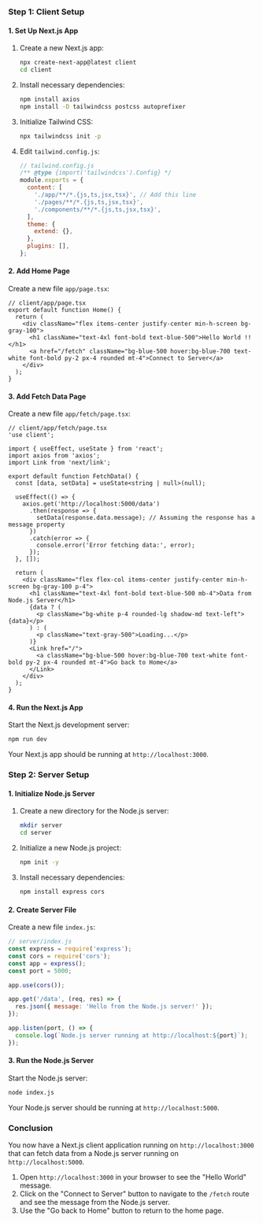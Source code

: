 
### Step 1: Client Setup

#### 1. Set Up Next.js App

1. Create a new Next.js app:
    ```bash
    npx create-next-app@latest client
    cd client
    ```

2. Install necessary dependencies:
    ```bash
    npm install axios
    npm install -D tailwindcss postcss autoprefixer
    ```

3. Initialize Tailwind CSS:
    ```bash
    npx tailwindcss init -p
    ```

4. Edit `tailwind.config.js`:
    ```javascript
    // tailwind.config.js
    /** @type {import('tailwindcss').Config} */
    module.exports = {
      content: [
        './app/**/*.{js,ts,jsx,tsx}', // Add this line
        './pages/**/*.{js,ts,jsx,tsx}',
        './components/**/*.{js,ts,jsx,tsx}',
      ],
      theme: {
        extend: {},
      },
      plugins: [],
    };
    ```

#### 2. Add Home Page

Create a new file `app/page.tsx`:

```tsx
// client/app/page.tsx
export default function Home() {
  return (
    <div className="flex items-center justify-center min-h-screen bg-gray-100">
      <h1 className="text-4xl font-bold text-blue-500">Hello World !! </h1>
      <a href="/fetch" className="bg-blue-500 hover:bg-blue-700 text-white font-bold py-2 px-4 rounded mt-4">Connect to Server</a>
    </div>
  );
}
```

#### 3. Add Fetch Data Page

Create a new file `app/fetch/page.tsx`:

```tsx
// client/app/fetch/page.tsx
'use client';

import { useEffect, useState } from 'react';
import axios from 'axios';
import Link from 'next/link';

export default function FetchData() {
  const [data, setData] = useState<string | null>(null);

  useEffect(() => {
    axios.get('http://localhost:5000/data')
      .then(response => {
        setData(response.data.message); // Assuming the response has a message property
      })
      .catch(error => {
        console.error('Error fetching data:', error);
      });
  }, []);

  return (
    <div className="flex flex-col items-center justify-center min-h-screen bg-gray-100 p-4">
      <h1 className="text-4xl font-bold text-blue-500 mb-4">Data from Node.js Server</h1>
      {data ? (
        <p className="bg-white p-4 rounded-lg shadow-md text-left">{data}</p>
      ) : (
        <p className="text-gray-500">Loading...</p>
      )}
      <Link href="/">
        <a className="bg-blue-500 hover:bg-blue-700 text-white font-bold py-2 px-4 rounded mt-4">Go back to Home</a>
      </Link>
    </div>
  );
}
```

#### 4. Run the Next.js App

Start the Next.js development server:
```bash
npm run dev
```
Your Next.js app should be running at `http://localhost:3000`.

### Step 2: Server Setup

#### 1. Initialize Node.js Server

1. Create a new directory for the Node.js server:
    ```bash
    mkdir server
    cd server
    ```

2. Initialize a new Node.js project:
    ```bash
    npm init -y
    ```

3. Install necessary dependencies:
    ```bash
    npm install express cors
    ```

#### 2. Create Server File

Create a new file `index.js`:

```javascript
// server/index.js
const express = require('express');
const cors = require('cors');
const app = express();
const port = 5000;

app.use(cors());

app.get('/data', (req, res) => {
  res.json({ message: 'Hello from the Node.js server!' });
});

app.listen(port, () => {
  console.log(`Node.js server running at http://localhost:${port}`);
});
```

#### 3. Run the Node.js Server

Start the Node.js server:
```bash
node index.js
```
Your Node.js server should be running at `http://localhost:5000`.

### Conclusion

You now have a Next.js client application running on `http://localhost:3000` that can fetch data from a Node.js server running on `http://localhost:5000`. 

1. Open `http://localhost:3000` in your browser to see the "Hello World" message.
2. Click on the "Connect to Server" button to navigate to the `/fetch` route and see the message from the Node.js server.
3. Use the "Go back to Home" button to return to the home page.